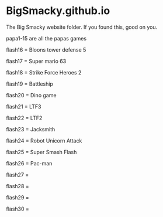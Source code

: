 # BigSmacky.github.io
The Big Smacky website folder. If you found this, good on you.

papa1-15 are all the papas games

flash16 = Bloons tower defense 5

flash17 = Super mario 63

flash18 = Strike Force Heroes 2

flash19 = Battleship

flash20 = Dino game

flash21 = LTF3

flash22 = LTF2

flash23 = Jacksmith

flash24 = Robot Unicorn Attack

flash25 = Super Smash Flash

flash26 = Pac-man

flash27 = 

flash28 = 

flash29 = 

flash30 = 

